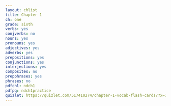 ```yaml
---
layout: chlist
title: Chapter 1
ch: one
grade: sixth
verbs: yes
conjverbs: no
nouns: yes
pronouns: yes
adjectives: yes
adverbs: yes
prepositions: yes
conjunctions: yes
interjections: yes
composites: no
prepphrases: yes
phrases: no
pdfchl: ndch1
pdfpq: ndch1practice
quizlet: https://quizlet.com/517410274/chapter-1-vocab-flash-cards/?x=1jqt
---
```


